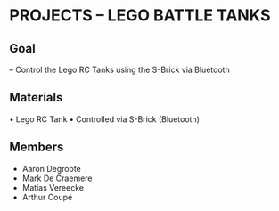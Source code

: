 # PROJECTS – LEGO BATTLE TANKS

## Goal
– Control the Lego RC Tanks using the S-Brick via Bluetooth

## Materials
• Lego RC Tank
• Controlled via S-Brick (Bluetooth)

## Members
 - Aaron Degroote
 - Mark De Craemere
 - Matias Vereecke
 - Arthur Coupé

